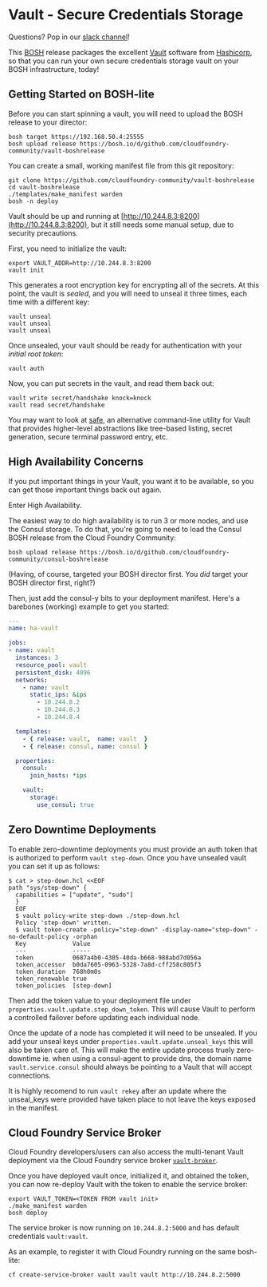 Vault - Secure Credentials Storage
==================================

Questions? Pop in our [slack channel](https://cloudfoundry.slack.com/messages/vault/)!

This [BOSH][bosh] release packages the excellent [Vault][vault]
software from [Hashicorp][hashicorp], so that you can run your own
secure credentials storage vault on your BOSH infrastructure,
today!


Getting Started on BOSH-lite
----------------------------

Before you can start spinning a vault, you will need to upload the
BOSH release to your director:

    bosh target https://192.168.50.4:25555
    bosh upload release https://bosh.io/d/github.com/cloudfoundry-community/vault-boshrelease

You can create a small, working manifest file from this git
repository:

    git clone https://github.com/cloudfoundry-community/vault-boshrelease
    cd vault-boshrelease
    ./templates/make_manifest warden
    bosh -n deploy

Vault should be up and running at
[http://10.244.8.3:8200](http://10.244.8.3:8200), but it still
needs some manual setup, due to security precautions.

First, you need to initialize the vault:

    export VAULT_ADDR=http://10.244.8.3:8200
    vault init

This generates a root encryption key for encrypting all of the
secrets.  At this point, the vault is _sealed_, and you will need
to unseal it three times, each time with a different key:

    vault unseal
    vault unseal
    vault unseal

Once unsealed, your vault should be ready for authentication with
your _initial root token_:

    vault auth

Now, you can put secrets in the vault, and read them back out:

    vault write secret/handshake knock=knock
    vault read secret/handshake

You may want to look at [safe][safe], an alternative command-line
utility for Vault that provides higher-level abstractions like
tree-based listing, secret generation, secure terminal password
entry, etc.


High Availability Concerns
--------------------------

If you put important things in your Vault, you want it to be
available, so you can get those important things back out again.

Enter High Availability.

The easiest way to do high availability is to run 3 or more nodes,
and use the Consul storage.  To do that, you're going to need to
load the Consul BOSH release from the Cloud Foundry Community:

    bosh upload release https://bosh.io/d/github.com/cloudfoundry-community/consul-boshrelease

(Having, of course, targeted your BOSH director first.  You _did_
target your BOSH director first, right?)

Then, just add the consul-y bits to your deployment manifest.
Here's a barebones (working) example to get you started:

```yaml
---
name: ha-vault

jobs:
- name: vault
  instances: 3
  resource_pool: vault
  persistent_disk: 4096
  networks:
    - name: vault
      static_ips: &ips
        - 10.244.8.2
        - 10.244.8.3
        - 10.244.8.4

  templates:
    - { release: vault,  name: vault  }
    - { release: consul, name: consul }

  properties:
    consul:
      join_hosts: *ips

    vault:
      storage:
        use_consul: true
```

Zero Downtime Deployments
------------------------

To enable zero-downtime deployments you must provide an auth token that is authorized to perform `vault step-down`. Once you have unsealed vault you can set it up as follows:

```
$ cat > step-down.hcl <<EOF
path "sys/step-down" {
  capabilities = ["update", "sudo"]
  }
  EOF
  $ vault policy-write step-down ./step-down.hcl
  Policy 'step-down' written.
  $ vault token-create -policy="step-down" -display-name="step-down" -no-default-policy -orphan
  Key             Value
  ---             -----
  token           0687a4b0-4305-40da-b668-988abd7d056a
  token_accessor  b0da7605-0963-5328-7a8d-cff258c805f3
  token_duration  768h0m0s
  token_renewable true
  token_policies  [step-down]
  ```

  Then add the token value to your deployment file under `properties.vault.update.step_down_token`. This will cause Vault to perform a controlled failover before updating each individual node.

  Once the update of a node has completed it will need to be unsealed. If you add your unseal keys under `properties.vault.update.unseal_keys` this will also be taken care of. This will make the entire update process truely zero-downtime ie. when using a consul-agent to provide dns, the domain name `vault.service.consul` should always be pointing to a Vault that will accept connections.

It is highly recomend to run `vault rekey` after an update where the unseal_keys were provided have taken place to not leave the keys exposed in the manifest.


Cloud Foundry Service Broker
----------------------------

Cloud Foundry developers/users can also access the multi-tenant Vault deployment via the Cloud Foundry service broker [`vault-broker`](https://github.com/cloudfoundry-community/vault-broker).

Once you have deployed vault once, initialized it, and obtained the token, you can now re-deploy Vault with the token to enable the service broker:

```
export VAULT_TOKEN=<TOKEN FROM vault init>
./make_manifest warden
bosh deploy
```

The service broker is now running on `10.244.8.2:5000` and has default credentials `vault:vault`.

As an example, to register it with Cloud Foundry running on the same bosh-lite:

```
cf create-service-broker vault vault vault http://10.244.8.2:5000
```

[BOSH]:      https://bosh.io
[vault]:     https://vaultproject.io
[hashicorp]: https://hashicorp.com
[safe]:      https://github.com/starkandwayne/safe

